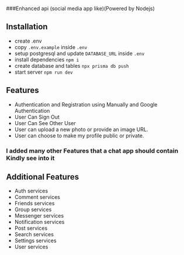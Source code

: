 ###Enhanced api (social media app like)(Powered by Nodejs)

## Installation

- create .env
- copy `.env.example` inside `.env`
- setup postgresql and update `DATABASE_URL` inside `.env`
- install dependencies `npm i`
- create database and tables `npx prisma db push`
- start server `npm run dev`

## Features 
- Authentication and Registration using Manually and Google Authentication
- User Can Sign Out
- User Can See Other User 
- User can upload a new photo or provide an image URL.
- User can choose to make my profile public or private.

### I added many other Features that a chat app should contain Kindly see into it


## Additional Features
- Auth services
- Comment services
- Friends services
- Group services
- Messenger services
- Notification services
- Post services
- Search services
- Settings services
- User services
